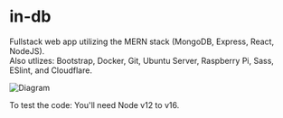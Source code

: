 # in-db
Fullstack web app utilizing the MERN stack (MongoDB, Express, React, NodeJS).<br>
Also utlizes: Bootstrap, Docker, Git, Ubuntu Server, Raspberry Pi, Sass, ESlint, and Cloudflare.<br>

![Diagram](https://i.imgur.com/GMTag6z.png)

To test the code:
You'll need Node v12 to v16. 
